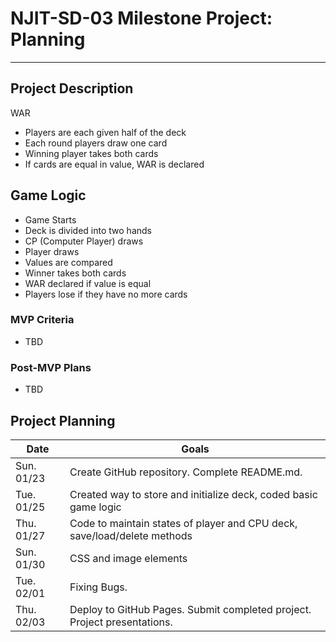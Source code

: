 # NJIT-SD-03 Milestone Project: Planning
--------

## Project Description

WAR
- Players are each given half of the deck
- Each round players draw one card
- Winning player takes both cards
- If cards are equal in value, WAR is declared

## Game Logic
- Game Starts
- Deck is divided into two hands
- CP (Computer Player) draws
- Player draws
- Values are compared
- Winner takes both cards
- WAR declared if value is equal
- Players lose if they have no more cards
### MVP Criteria

- TBD

### Post-MVP Plans

- TBD

## Project Planning

| Date | Goals |
| ---- | ----- |
| Sun. 01/23 | Create GitHub repository. Complete README.md. |
| Tue. 01/25 | Created way to store and initialize deck, coded basic game logic   |
| Thu. 01/27 | Code to maintain states of player and CPU deck, save/load/delete methods |
| Sun. 01/30 | CSS and image elements |
| Tue. 02/01 | Fixing Bugs. |
| Thu. 02/03 | Deploy to GitHub Pages. Submit completed project. Project presentations. |
